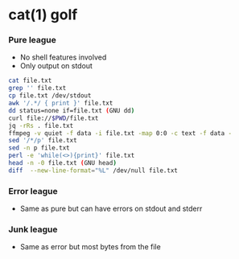 # cat(1) golf

### Pure league

- No shell features involved
- Only output on stdout

```sh
cat file.txt
grep '' file.txt
cp file.txt /dev/stdout
awk '/.*/ { print }' file.txt
dd status=none if=file.txt (GNU dd)
curl file://$PWD/file.txt
jq -rRs . file.txt
ffmpeg -v quiet -f data -i file.txt -map 0:0 -c text -f data -
sed '/*/p' file.txt
sed -n p file.txt
perl -e 'while(<>){print}' file.txt
head -n -0 file.txt (GNU head)
diff  --new-line-format="%L" /dev/null file.txt
```

### Error league

- Same as pure but can have errors on stdout and stderr

### Junk league

- Same as error but most bytes from the file

